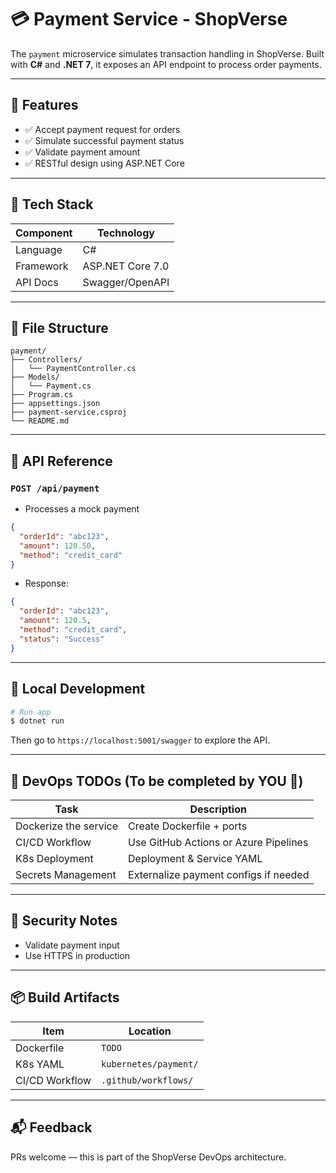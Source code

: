 # 💳 Payment Service - ShopVerse

The `payment` microservice simulates transaction handling in ShopVerse. Built with **C#** and **.NET 7**, it exposes an API endpoint to process order payments.

---

## 🚀 Features

- ✅ Accept payment request for orders
- ✅ Simulate successful payment status
- ✅ Validate payment amount
- ✅ RESTful design using ASP.NET Core

---

## 🧱 Tech Stack

| Component     | Technology        |
|---------------|-------------------|
| Language      | C#                |
| Framework     | ASP.NET Core 7.0  |
| API Docs      | Swagger/OpenAPI   |

---

## 📁 File Structure

```
payment/
├── Controllers/
│   └── PaymentController.cs
├── Models/
│   └── Payment.cs
├── Program.cs
├── appsettings.json
├── payment-service.csproj
└── README.md
```

---

## 📖 API Reference

### `POST /api/payment`
- Processes a mock payment
```json
{
  "orderId": "abc123",
  "amount": 120.50,
  "method": "credit_card"
}
```
- Response:
```json
{
  "orderId": "abc123",
  "amount": 120.5,
  "method": "credit_card",
  "status": "Success"
}
```

---

## 🧪 Local Development

```bash
# Run app
$ dotnet run
```
Then go to `https://localhost:5001/swagger` to explore the API.

---

## 🐳 DevOps TODOs (To be completed by YOU 💪)

| Task                    | Description                             |
|-------------------------|-----------------------------------------|
| Dockerize the service   | Create Dockerfile + ports               |
| CI/CD Workflow          | Use GitHub Actions or Azure Pipelines   |
| K8s Deployment          | Deployment & Service YAML               |
| Secrets Management      | Externalize payment configs if needed   |

---

## 🔐 Security Notes
- Validate payment input
- Use HTTPS in production

---

## 📦 Build Artifacts

| Item            | Location                   |
|-----------------|----------------------------|
| Dockerfile      | `TODO`                     |
| K8s YAML        | `kubernetes/payment/`      |
| CI/CD Workflow  | `.github/workflows/`       |

---

## 📬 Feedback
PRs welcome — this is part of the ShopVerse DevOps architecture.
